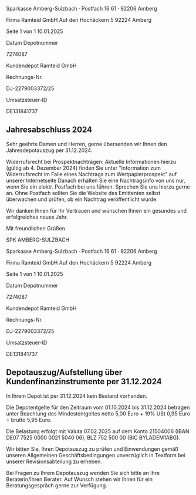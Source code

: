 <!-- image -->

Sparkasse Amberg-Sulzbach · Postfach 16 61 · 92206 Amberg

Firma Ramteid GmbH Auf den Hochäckern 5 92224 Amberg

Seite 1 von 1 10.01.2025

Datum Depotnummer

7274087

Kundendepot Ramteid GmbH

Rechnungs-Nr.

DJ-2279003372/25

Umsatzsteuer-ID

DE131841737

## Jahresabschluss 2024

Sehr geehrte Damen und Herren, gerne übersenden wir Ihnen den Jahresdepotauszug per 31.12.2024.

Widerrufsrecht bei Prospektnachträgen: Aktuelle Informationen hierzu (gültig ab 4. Dezember 2024) finden Sie unter "Information zum Widerrufsrecht im Falle eines Nachtrags zum Wertpapierprospekt" auf unserer Internetseite Danach erhalten Sie eine Nachtragsinfo von uns nur, wenn Sie ein elektr. Postfach bei uns führen. Sprechen Sie uns hierzu gerne an. Ohne Postfach sollten Sie die Website des Emittenten selbst überwachen und prüfen, ob ein Nachtrag veröffentlicht wurde.

Wir danken Ihnen für Ihr Vertrauen und wünschen Ihnen ein gesundes und erfolgreiches neues Jahr.

Mit freundlichen Grüßen

SPK AMBERG-SULZBACH

<!-- image -->

Sparkasse Amberg-Sulzbach · Postfach 16 61 · 92206 Amberg

Firma Ramteid GmbH Auf den Hochäckern 5 92224 Amberg

Seite 1 von 1 10.01.2025

Datum Depotnummer

7274087

Kundendepot Ramteid GmbH

Rechnungs-Nr.

DJ-2279003372/25

Umsatzsteuer-ID

DE131841737

## Depotauszug/Aufstellung über Kundenfinanzinstrumente per 31.12.2024

In Ihrem Depot ist per 31.12.2024 kein Bestand vorhanden.

Die Depotentgelte für den Zeitraum vom 01.10.2024 bis 31.12.2024 betragen unter Beachtung des Mindestentgeltes netto 5,00 Euro + 19% USt 0,95 Euro = brutto 5,95 Euro.

Die Belastung erfolgt mit Valuta 07.02.2025 auf dem Konto 21504006 (IBAN DE07 7525 0000 0021 5040 06), BLZ 752 500 00 (BIC BYLADEM1ABG).

Wir bitten Sie, Ihren Depotauszug zu prüfen und Einwendungen gemäß unseren Allgemeinen Geschäftsbedingungen unverzüglich in Textform bei unserer Revisionsabteilung zu erheben.

Bei Fragen zu Ihrem Depotauszug wenden Sie sich bitte an Ihre Beraterin/Ihren Berater. Auf Wunsch stehen wir Ihnen für ein Beratungsgespräch gerne zur Verfügung.